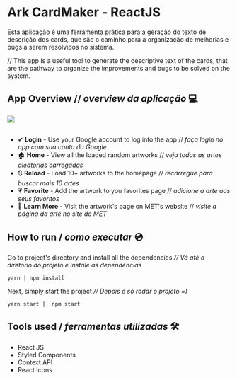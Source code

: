 # Ark CardMaker - ReactJS

Esta aplicação é uma ferramenta prática para a geração do texto de descrição dos cards, que são o caminho para a organização de melhorias e bugs a serem resolvidos no sistema.

// This app is a useful tool to generate the descriptive text of the cards, that are the pathway to organize the improvements and bugs to be solved on the system.

## App Overview // *overview da aplicação* 💻

![](src/assets/gifartbloom.gif)
##
- ✔ **Login** - Use your Google account to log into the app // *faça login no app com sua conta da Google*
- 🏠 **Home** - View all the loaded random artworks // *veja todas as artes aleatórias carregadas*
- 🔃 **Reload** - Load 10+ artworks to the homepage // *recarregue para buscar mais 10 artes*
- 💗 **Favorite** - Add the artwork to you favorites page // *adicione a arte aos seus favoritos*
- 📕 **Learn More** - Visit the artwork's page on MET's website // *visite a página da arte no site do MET*

## How to run / *como executar* 💿

Go to project's directory and install all the dependencies
*//  Vá até o diretório do projeto e instale as dependências*
```
yarn | npm install
```
Next, simply start the project
*// Depois é só rodar o projeto =)*
```
yarn start || npm start
```

## Tools used / *ferramentas utilizadas* 🛠
- React JS
- Styled Components
- Context API
- React Icons






